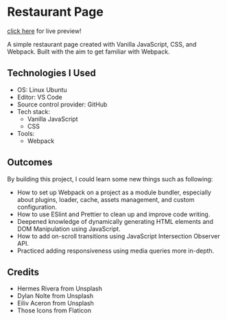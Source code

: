 # Restaurant Page

[click here](https://purehut.netlify.app) for live preview!

A simple restaurant page created with Vanilla JavaScript, CSS, and Webpack. Built with the aim to get familiar with Webpack.

## Technologies I Used
* OS: Linux Ubuntu
* Editor: VS Code
* Source control provider: GitHub
* Tech stack:
    * Vanilla JavaScript
    * CSS
* Tools:
    * Webpack

## Outcomes
By building this project, I could learn some new things such as following:
* How to set up Webpack on a project as a module bundler, especially about plugins, loader, cache, assets management, and custom configuration.
* How to use ESlint and Prettier to clean up and improve code writing.
* Deepened knowledge of dynamically generating HTML elements and DOM Manipulation using JavaScript.
* How to add on-scroll transitions using JavaScript Intersection Observer API.
* Practiced adding responsiveness using media queries more in-depth.

## Credits
* Hermes Rivera from Unsplash
* Dylan Nolte from Unsplash
* Eiliv Aceron from Unsplash
* Those Icons from Flaticon
